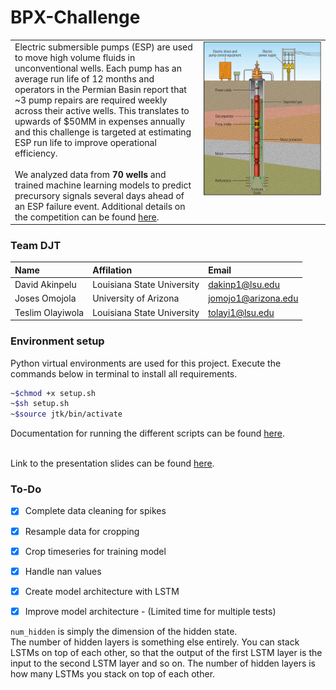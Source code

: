 # BPX-Challenge
<table>
    <tr valign=top>
        <td width="60%">
            Electric submersible pumps (ESP) are used to move high volume fluids in unconventional wells. Each pump has an average run life of 12 months and operators in the Permian Basin report that ~3 pump repairs are required weekly across their active wells. This translates to upwards of $50MM
            in expenses annually and this challenge is targeted at estimating ESP run life to improve operational efficiency.<br><br>
            We analyzed data from <b>70 wells</b> and trained machine learning models to predict precursory signals several days ahead of an ESP failure event. Additional details on the competition can be found <a href="https://www.spegcs.org/events/6836/">here</a>.
        </td>
        <td>
            <img src="ESP.png" height="auto" width="300px">
        </td>
    </tr>
</table>


### Team DJT
| Name | Affilation | Email |
| :-- | :-- | :-- |
| David Akinpelu | Louisiana State University | dakinp1@lsu.edu |
| Joses Omojola | University of Arizona | jomojo1@arizona.edu |
| Teslim Olayiwola | Louisiana State University | tolayi1@lsu.edu |


### Environment setup
Python virtual environments are used for this project. Execute the commands below in terminal to install all requirements.
```bash
~$chmod +x setup.sh
~$sh setup.sh
~$source jtk/bin/activate
```
Documentation for running the different scripts can be found [here](Documentation.md). <br> <br>

Link to the presentation slides can be found [here](https://docs.google.com/presentation/d/1-Hj4dXrPa_KKDlAl1cg9mzSkDlehT44X).


### To-Do
- [x] Complete data cleaning for spikes
- [x] Resample data for cropping
- [x] Crop timeseries for training model
- [x] Handle nan values
- [x] Create model architecture with LSTM
- [x] Improve model architecture - (Limited time for multiple tests)


`num_hidden` is simply the dimension of the hidden state.<br>
The number of hidden layers is something else entirely. You can stack LSTMs on top of each other, 
so that the output of the first LSTM layer is the input to the second LSTM layer and so on. 
The number of hidden layers is how many LSTMs you stack on top of each other.